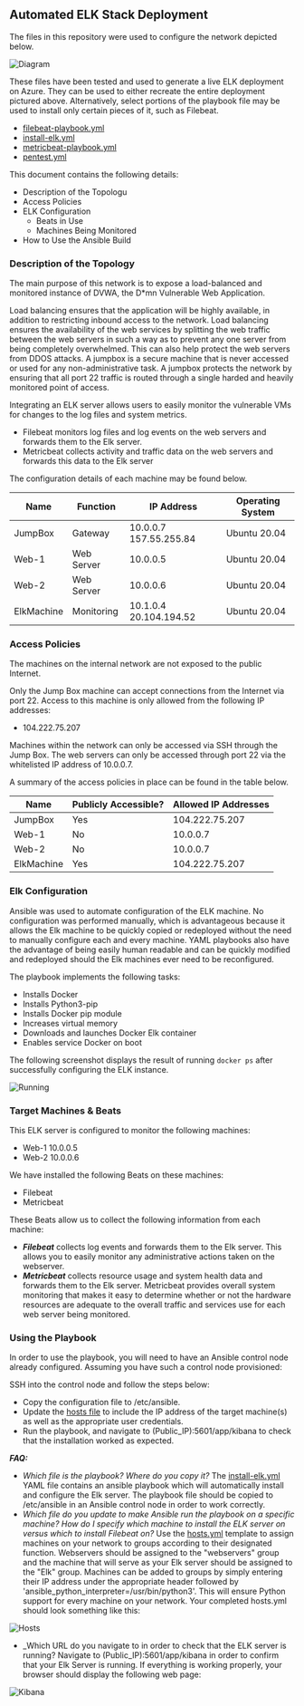 ## Automated ELK Stack Deployment

The files in this repository were used to configure the network depicted below.

![Diagram](ElkDiagram.png)

These files have been tested and used to generate a live ELK deployment on Azure. They can be used to either recreate the entire deployment pictured above. Alternatively, select portions of the playbook file may be used to install only certain pieces of it, such as Filebeat.

- [filebeat-playbook.yml](https://github.com/TCGill2004/Elk-Stack-Project/blob/main/YML%20files/filebeat-playbook.yml)
- [install-elk.yml](https://github.com/TCGill2004/Elk-Stack-Project/blob/main/YML%20files/install-elk.yml)
- [metricbeat-playbook.yml](https://github.com/TCGill2004/Elk-Stack-Project/blob/main/YML%20files/metricbeat-playbook.yml)
- [pentest.yml](https://github.com/TCGill2004/Elk-Stack-Project/blob/main/YML%20files/pentest.yml)

This document contains the following details:
- Description of the Topologu
- Access Policies
- ELK Configuration
  - Beats in Use
  - Machines Being Monitored
- How to Use the Ansible Build


### Description of the Topology

The main purpose of this network is to expose a load-balanced and monitored instance of DVWA, the D*mn Vulnerable Web Application.

Load balancing ensures that the application will be highly available, in addition to restricting inbound access to the network.  Load balancing ensures the availability of the web services by splitting the web traffic between the web servers in such a way as to prevent any one server from being completely overwhelmed.  This can also help protect the web servers from DDOS attacks.  A jumpbox is a secure machine that is never accessed or used for any non-administrative task.  A jumpbox protects the network by ensuring that all port 22 traffic is routed through a single harded and heavily monitored point of access.

Integrating an ELK server allows users to easily monitor the vulnerable VMs for changes to the log files and system metrics.
- Filebeat monitors log files and log events on the web servers and forwards them to the Elk server.
- Metricbeat collects activity and traffic data on the web servers and forwards this data to the Elk server

The configuration details of each machine may be found below.

| Name       | Function   | IP Address             | Operating System |
|------------|------------|------------------------|------------------|
| JumpBox    | Gateway    | 10.0.0.7 157.55.255.84 | Ubuntu 20.04     |
| Web-1      | Web Server | 10.0.0.5               | Ubuntu 20.04     |
| Web-2      | Web Server | 10.0.0.6               | Ubuntu 20.04     |
| ElkMachine | Monitoring | 10.1.0.4 20.104.194.52 | Ubuntu 20.04     |

### Access Policies

The machines on the internal network are not exposed to the public Internet. 

Only the Jump Box machine can accept connections from the Internet via port 22. Access to this machine is only allowed from the following IP addresses:
- 104.222.75.207

Machines within the network can only be accessed via SSH through the Jump Box.  The web servers can only be accessed through port 22 via the whitelisted IP address of 10.0.0.7.

A summary of the access policies in place can be found in the table below.

| Name       | Publicly Accessible? | Allowed IP Addresses |
|------------|----------------------|----------------------|
| JumpBox    | Yes                  | 104.222.75.207       |
| Web-1      | No                   | 10.0.0.7             |
| Web-2      | No                   | 10.0.0.7             |
| ElkMachine | Yes                  | 104.222.75.207       |

### Elk Configuration

Ansible was used to automate configuration of the ELK machine. No configuration was performed manually, which is advantageous because it allows the Elk machine to be quickly copied or redeployed without the need to manually configure each and every machine.  YAML playbooks also have the advantage of being easily human readable and can be quickly modified and redeployed should the Elk machines ever need to be reconfigured.

The playbook implements the following tasks:
- Installs Docker
- Installs Python3-pip
- Installs Docker pip module
- Increases virtual memory
- Downloads and launches Docker Elk container
- Enables service Docker on boot

The following screenshot displays the result of running `docker ps` after successfully configuring the ELK instance.

![Running](https://github.com/TCGill2004/Elk-Stack-Project/blob/main/Images/ElkContainerRunning.PNG)

### Target Machines & Beats
This ELK server is configured to monitor the following machines:
- Web-1 10.0.0.5
- Web-2 10.0.0.6

We have installed the following Beats on these machines:
- Filebeat
- Metricbeat

These Beats allow us to collect the following information from each machine:
- ***Filebeat*** collects log events and forwards them to the Elk server.  This allows you to easily monitor any administrative actions taken on the webserver.
- ***Metricbeat*** collects resource usage and system health data and forwards them to the Elk server.  Metricbeat provides overall system monitoring that makes it easy to determine whether or not the hardware resources are adequate to the overall traffic and services use for each web server being monitored.

### Using the Playbook
In order to use the playbook, you will need to have an Ansible control node already configured. Assuming you have such a control node provisioned: 

SSH into the control node and follow the steps below:
- Copy the configuration file to /etc/ansible.
- Update the [hosts file](hosts.yml) to include the IP address of the target machine(s) as well as the appropriate user credentials.
- Run the playbook, and navigate to (Public_IP):5601/app/kibana to check that the installation worked as expected. 


***FAQ:***
- _Which file is the playbook? Where do you copy it?_
The [install-elk.yml](https://github.com/TCGill2004/Elk-Stack-Project/blob/main/YML%20files/install-elk.yml) YAML file contains an ansible playbook which will automatically install and configure the Elk server.  The playbook file should be copied to /etc/ansible in an Ansible control node in order to work correctly.
- _Which file do you update to make Ansible run the playbook on a specific machine? How do I specify which machine to install the ELK server on versus which to install Filebeat on?_
Use the [hosts.yml](hosts.yml) template to assign machines on your network to groups according to their designated function.  Webservers should be assigned to the "webservers" group and the machine that will serve as your Elk server should be assigned to the "Elk" group.  Machines can be added to groups by simply entering their IP address under the appropriate header followed by 'ansible_python_interpreter=/usr/bin/python3'.  This will ensure Python support for every machine on your network.  Your completed hosts.yml should look something like this:

![Hosts](Completed-hosts.PNG)
- _Which URL do you navigate to in order to check that the ELK server is running?
Navigate to (Public_IP):5601/app/kibana in order to confirm that your Elk Server is running.  If everything is working properly, your browser should display the following web page:

![Kibana](https://github.com/TCGill2004/Elk-Stack-Project/blob/main/Images/KibanaRunningOnElkServer.PNG)


